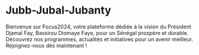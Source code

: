 # Jubb-Jubal-Jubanty
Bienvenue sur Focus2024, votre plateforme dédiée à la vision du Président Djamal Fay, Bassirou Diomaye Faye, pour un Sénégal prospère et durable. Découvrez nos programmes, actualités et initiatives pour un avenir meilleur. Rejoignez-nous dès maintenant !
